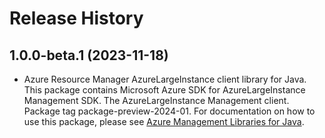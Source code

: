# Release History

## 1.0.0-beta.1 (2023-11-18)

- Azure Resource Manager AzureLargeInstance client library for Java. This package contains Microsoft Azure SDK for AzureLargeInstance Management SDK. The AzureLargeInstance Management client. Package tag package-preview-2024-01. For documentation on how to use this package, please see [Azure Management Libraries for Java](https://aka.ms/azsdk/java/mgmt).
